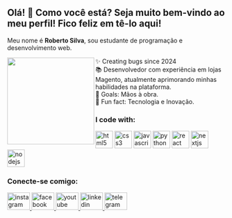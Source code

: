 <h2 align="left" class="text-3xl font-bold text-blue-600">Olá! 👋 Como você está? Seja muito bem-vindo ao meu perfil! Fico feliz em tê-lo aqui!</h2>           
               
<p align="left" class="mt-4 text-lg">Meu nome é <strong>Roberto Silva</strong>, sou estudante de programação e desenvolvimento web.</p>  
      
<img align="left" height="200" src="https://github.com/robertoroyal/Foto/blob/main/Treino%20boxe/Imagem%20do%20WhatsApp%20de%202024-08-25%20%C3%A0(s)%2018.31.38_dd432447.jpg?raw=true" class="rounded-full border-2 border-blue-500" />       
           
<p align="left" class="mt-4 text-lg">✨ Creating bugs since 2024<br>📚 Desenvolvedor com experiência em lojas Magento, atualmente aprimorando minhas habilidades na plataforma.<br>🎯 Goals: Mãos à obra.<br>🎲 Fun fact: Tecnologia e Inovação.</p>     
                 
<h3 align="left" class="mt-6 text-2xl font-semibold">I code with:</h3>            
<div align="left" class="flex space-x-2 mt-2">  
  <img src="https://cdn.jsdelivr.net/gh/devicons/devicon/icons/html5/html5-original.svg" height="40" alt="html5 logo" />  
  <img src="https://cdn.jsdelivr.net/gh/devicons/devicon/icons/css3/css3-original.svg" height="40" alt="css3 logo" />   
  <img src="https://cdn.jsdelivr.net/gh/devicons/devicon/icons/javascript/javascript-original.svg" height="40" alt="javascript logo" />  
  <img src="https://cdn.jsdelivr.net/gh/devicons/devicon/icons/python/python-original.svg" height="40" alt="python logo" />  
  <img src="https://cdn.jsdelivr.net/gh/devicons/devicon/icons/react/react-original.svg" height="40" alt="react logo" />  
  <img src="https://cdn.jsdelivr.net/gh/devicons/devicon/icons/nextjs/nextjs-original.svg" height="40" alt="nextjs logo" />  
  <img src="https://cdn.jsdelivr.net/gh/devicons/devicon/icons/nodejs/nodejs-original.svg" height="40" alt="nodejs logo" />  
</div>  
 
<h3 align="left" class="mt-6 text-2xl font-semibold">Conecte-se comigo:</h3>  
<div align="left" class="flex space-x-4 mt-2">   
  <a href="https://www.instagram.com/robertto_royal/" target="_blank">  
    <img src="https://raw.githubusercontent.com/maurodesouza/profile-readme-generator/master/src/assets/icons/social/instagram/default.svg" width="52" height="40" alt="instagram logo" />  
  </a>  
  <a href="https://www.facebook.com/joseroberto.dasilva/" target="_blank">  
    <img src="https://raw.githubusercontent.com/maurodesouza/profile-readme-generator/master/src/assets/icons/social/facebook/default.svg" width="52" height="40" alt="facebook logo" />  
  </a>  
  <a href="https://www.youtube.com/@RRobertoRoyal" target="_blank">  
    <img src="https://raw.githubusercontent.com/maurodesouza/profile-readme-generator/master/src/assets/icons/social/youtube/default.svg" width="52" height="40" alt="youtube logo" />  
  </a>  
  <a href="https://www.linkedin.com/in/joserobertodasilva917610022/" target="_blank">  
    <img src="https://raw.githubusercontent.com/maurodesouza/profile-readme-generator/master/src/assets/icons/social/linkedin/default.svg" width="52" height="40" alt="linkedin logo" />  
  </a>  
  <a href="https://web.telegram.org/a/" target="_blank">  
    <img src="https://raw.githubusercontent.com/maurodesouza/profile-readme-generator/master/src/assets/icons/social/telegram/default.svg" width="52" height="40" alt="telegram logo" />  
  </a>  
</div>  
